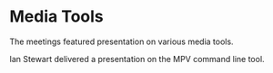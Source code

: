 # Media Tools

The meetings featured presentation on various media tools.

Ian Stewart delivered a presentation on the MPV command line tool.

